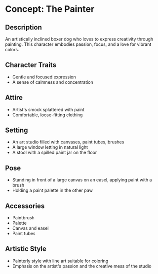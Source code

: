 # Concept: The Painter

## Description
An artistically inclined boxer dog who loves to express creativity through painting. This character embodies passion, focus, and a love for vibrant colors.

## Character Traits
- Gentle and focused expression
- A sense of calmness and concentration

## Attire
- Artist's smock splattered with paint
- Comfortable, loose-fitting clothing

## Setting
- An art studio filled with canvases, paint tubes, brushes
- A large window letting in natural light
- A stool with a spilled paint jar on the floor

## Pose
- Standing in front of a large canvas on an easel, applying paint with a brush
- Holding a paint palette in the other paw

## Accessories
- Paintbrush
- Palette
- Canvas and easel
- Paint tubes

## Artistic Style
- Painterly style with line art suitable for coloring
- Emphasis on the artist's passion and the creative mess of the studio

